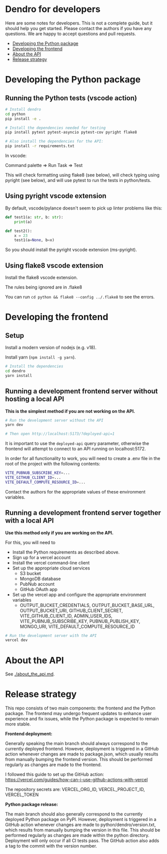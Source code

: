 # Dendro for developers

Here are some notes for developers. This is not a complete guide, but it should help you get started. Please contact the authors if you have any questions. We are happy to accept questions and pull requests.

* [Developing the Python package](#developing-the-python-package)
* [Developing the frontend](#developing-the-frontend)
* [About the API](#about-the-api)
* [Release strategy](#release-strategy)

# Developing the Python package

## Running the Python tests (vscode action)

```bash
# Install dendro
cd python
pip install -e .
```

```bash
# Install the dependencies needed for testing
pip install pytest pytest-asyncio pytest-cov pyright flake8
```

```bash
# Also install the dependencies for the API:
pip install -r requirements.txt
```

In vscode:

Command palette => Run Task => Test

This will check formatting using flake8 (see below), will check typing using pyright (see below), and will use pytest to run the tests in python/tests.

## Using pyright vscode extension

By default, vscode/pylance doesn't seem to pick up linter problems like this:

```python
def test1(a: str, b: str):
    print(a)

def test2():
    x = 23
    test1(a=None, b=x)
```

So you should install the pyright vscode extension (ms-pyright).

## Using flake8 vscode extension

Install the flake8 vscode extension.

The rules being ignored are in .flake8

You can run `cd python && flake8 --config ../.flake8` to see the errors.

# Developing the frontend

## Setup

Install a modern version of nodejs (e.g. v18).

Install yarn (`npm install -g yarn`).

```bash
# Install the dependencies
cd dendro
yarn install
```

## Running a development frontend server without hosting a local API

**This is the simplest method if you are not working on the API.**

```bash
# Run the development server without the API
yarn dev

# Then open http://localhost:5173/?deployed-api=1
```

It is important to use the `deployed-api` query parameter, otherwise the frontend will attempt to connect to an API running on localhost:5172.

In order for all functionality to work, you will need to create a .env file in the root of the project with the following contents:

```bash
VITE_PUBNUB_SUBSCRIBE_KEY=...
VITE_GITHUB_CLIENT_ID=...
VITE_DEFAULT_COMPUTE_RESOURCE_ID=...
```

Contact the authors for the appropriate values of these environment variables.

## Running a development frontend server together with a local API

**Use this method only if you are working on the API.**

For this, you will need to
* Install the Python requirements as described above.
* Sign up for a vercel account
* Install the vercel command-line client
* Set up the appropriate cloud services
    - S3 bucket
    - MongoDB database
    - PubNub account
    - GitHub OAuth app
* Set up the vercel app and configure the appropriate environment variables
    - OUTPUT_BUCKET_CREDENTIALS, OUTPUT_BUCKET_BASE_URL, OUTPUT_BUCKET_URI, GITHUB_CLIENT_SECRET, VITE_GITHUB_CLIENT_ID, ADMIN_USER_IDS, VITE_PUBNUB_SUBSCRIBE_KEY, PUBNUB_PUBLISH_KEY, MONGO_URI, VITE_DEFAULT_COMPUTE_RESOURCE_ID

```bash
# Run the development server with the API
vercel dev
```

# About the API

See [./about_the_api.md](./about_the_api.md).

# Release strategy

This repo consists of two main components: the frontend and the Python package. The frontend may undergo frequent updates to enhance user experience and fix issues, while the Python package is expected to remain more stable.

**Frontend deployment:**

Generally speaking the main branch should always correspond to the currently deployed frontend. However, deployment is triggered in a GitHub action whenever changes are made to package.json, which usually results from manually bumping the frontend version. This should be performed regularly as changes are made to the frontend.

I followed this guide to set up the GitHub action: https://vercel.com/guides/how-can-i-use-github-actions-with-vercel

The repository secrets are: VERCEL_ORG_ID, VERCEL_PROJECT_ID, VERCEL_TOKEN

**Python package release:**

The main branch should also generally correspond to the currently deployed Python package on PyPI. However, deployment is triggered in a GitHub action whenever changes are made to python/dendro/version.txt, which results from manually bumping the version in this file. This should be performed regularly as changes are made within the python directory. Deployment will only occur if all CI tests pass. The GitHub action also adds a tag to the commit with the version number.
